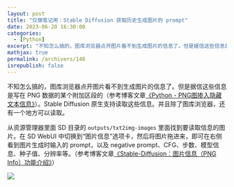 ```yaml
---
layout: post
title: "仅做笔记用：Stable Diffusion 获取历史生成图片的 prompt"
date: 2023-06-20 16:30:00
categories: 
  - [Python]
excerpt: "不知怎么搞的，图库浏览器点开图片看不到生成图片的信息了。但是据信这些信息是写在 PNG 数据的某个附加区段的（参考博客文章《Python - PNG图掺入隐藏文本信息》）。Stable Diffusion 原生支持读取这些信息。并且除了图库浏览器，还有一个地方可以读取。"
mathjax: true
permalink: /archivers/148
isrepublish: false
---
```


不知怎么搞的，图库浏览器点开图片看不到生成图片的信息了。但是据信这些信息是写在 PNG 数据的某个附加区段的（参考博客文章[《Python - PNG图掺入隐藏文本信息》](https://www.aiuai.cn/aifarm1516.html)）。Stable Diffusion 原生支持读取这些信息。并且除了图库浏览器，还有一个地方可以读取。

从资源管理器里面 SD 目录的 ```outputs/txt2img-images``` 里面找到要读取信息的图片。在 SD WebUI 中切换到“图片信息”选项卡，然后将图片拖进来，即可在右侧看到图片生成时输入的 prompt，以及 negative prompt、CFG、步数、模型信息、种子值、分辨率等。（参考博客文章[《Stable-Diffusion：图片信息（PNG Info）功能介绍》](https://huke88.com/article/8116.html)）

![](https://images.weserv.nl/?url=https://pic.huke88.com/article/content/image/2023-06-01/6854BFD9-BC5E-1801-D85E-CD9A93C77982.png)